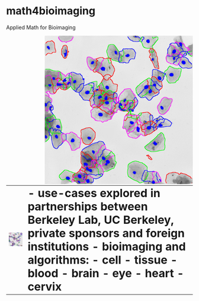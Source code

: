 # math4bioimaging


Applied Math for Bioimaging
<div style="float: right">
<img src="cervicalCells.png" width="400">
</div>



<table border="0">
 <tr>
    <td><img src="cervicalCells.png" width="400"></td>
    <td><b style="font-size:30px">
      - use-cases explored in partnerships between Berkeley Lab, UC Berkeley, private sponsors and foreign institutions
      - bioimaging and algorithms:
        - cell
        - tissue
        - blood
        - brain
        - eye
        - heart
        - cervix
      </b></td>
 </tr>
</table>
